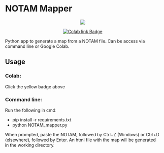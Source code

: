 # NOTAM Mapper

<p align="center">
<img src="https://github.com/johnathanfernandes/NOTAM_mapper/blob/main/pic.jpg?raw=true"/>
</p>

<p align="center">
<a href="https://colab.research.google.com/drive/1gtAnDnk0Aq6GVN_gHSPd0QZ4rmbO7Q_-?usp=sharing">
<img src="https://img.shields.io/badge/Google Colab-Click here!-yellow?style=for-the-badge&logo=google-colab" alt="Colab link  Badge">
</a>
</p>

Python app to generate a map from a NOTAM file. Can be access via command line or Google Colab.

## Usage

### Colab:
Click the yellow badge above

### Command line:
Run the following in cmd:
- pip install -r requirements.txt
- python NOTAM_mapper.py
  
When prompted, paste the NOTAM, followed by Ctrl+Z (Windows) or Ctrl+D (elsewhere), followed by Enter.
An html file with the map will be generated in the working directory.
